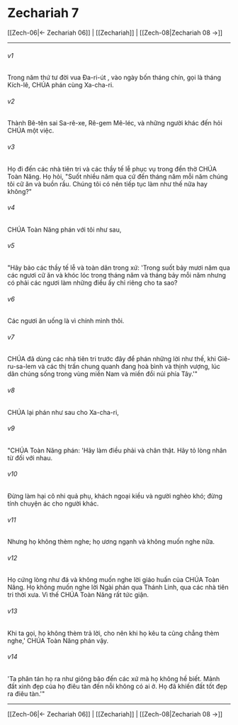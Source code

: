# Zechariah 7

[[Zech-06|← Zechariah 06]] | [[Zechariah]] | [[Zech-08|Zechariah 08 →]]
***



###### v1 
Trong năm thứ tư đời vua Đa-ri-út , vào ngày bốn tháng chín, gọi là tháng Kích-lê, CHÚA phán cùng Xa-cha-ri. 

###### v2 
Thành Bê-tên sai Sa-rê-xe, Rê-gem Mê-léc, và những người khác đến hỏi CHÚA một việc. 

###### v3 
Họ đi đến các nhà tiên tri và các thầy tế lễ phục vụ trong đền thờ CHÚA Toàn Năng. Họ hỏi, "Suốt nhiều năm qua cứ đến tháng năm mỗi năm chúng tôi cữ ăn và buồn rầu. Chúng tôi có nên tiếp tục làm như thế nữa hay không?" 

###### v4 
CHÚA Toàn Năng phán với tôi như sau, 

###### v5 
"Hãy bảo các thầy tế lễ và toàn dân trong xứ: 'Trong suốt bảy mươi năm qua các ngươi cữ ăn và khóc lóc trong tháng năm và tháng bảy mỗi năm nhưng có phải các ngươi làm những điều ấy chỉ riêng cho ta sao? 

###### v6 
Các ngươi ăn uống là vì chính mình thôi. 

###### v7 
CHÚA đã dùng các nhà tiên tri trước đây để phán những lời như thế, khi Giê-ru-sa-lem và các thị trấn chung quanh đang hoà bình và thịnh vượng, lúc dân chúng sống trong vùng miền Nam và miền đồi núi phía Tây.'" 

###### v8 
CHÚA lại phán như sau cho Xa-cha-ri, 

###### v9 
"CHÚA Toàn Năng phán: 'Hãy làm điều phải và chân thật. Hãy tỏ lòng nhân từ đối với nhau. 

###### v10 
Đừng làm hại cô nhi quả phụ, khách ngoại kiều và người nghèo khó; đừng tính chuyện ác cho người khác. 

###### v11 
Nhưng họ không thèm nghe; họ ương ngạnh và không muốn nghe nữa. 

###### v12 
Họ cứng lòng như đá và không muốn nghe lời giáo huấn của CHÚA Toàn Năng. Họ không muốn nghe lời Ngài phán qua Thánh Linh, qua các nhà tiên tri thời xưa. Vì thế CHÚA Toàn Năng rất tức giận. 

###### v13 
Khi ta gọi, họ không thèm trả lời, cho nên khi họ kêu ta cũng chẳng thèm nghe,' CHÚA Toàn Năng phán vậy. 

###### v14 
'Ta phân tán họ ra như giông bão đến các xứ mà họ không hề biết. Mảnh đất xinh đẹp của họ điêu tàn đến nỗi không có ai ở. Họ đã khiến đất tốt đẹp ra điêu tàn.'"

***
[[Zech-06|← Zechariah 06]] | [[Zechariah]] | [[Zech-08|Zechariah 08 →]]
